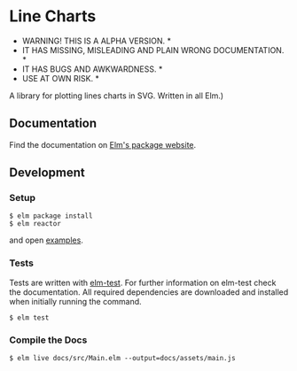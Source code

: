 # Line Charts

* WARNING! THIS IS A ALPHA VERSION. *
* IT HAS MISSING, MISLEADING AND PLAIN WRONG DOCUMENTATION. *
* IT HAS BUGS AND AWKWARDNESS. *
* USE AT OWN RISK. *

A library for plotting lines charts in SVG. Written in all Elm.)


## Documentation

Find the documentation on [Elm's package website](http://package.elm-lang.org/packages/terezka/elm-charts/latest).

## Development

### Setup

```shell
$ elm package install
$ elm reactor
```

and open [examples](https://localhost:8000/examples).

### Tests

Tests are written with [elm-test](https://github.com/elm-community/elm-test).
For further information on elm-test check the documentation.
All required dependencies are downloaded and installed when initially running the command.

```shell
$ elm test
```

### Compile the Docs

```shell
$ elm live docs/src/Main.elm --output=docs/assets/main.js
```
